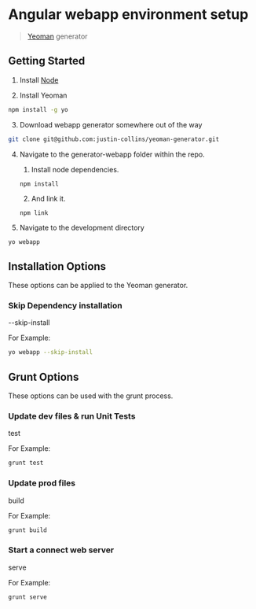 # Angular webapp environment setup

> [Yeoman](http://yeoman.io) generator


## Getting Started

1. Install [Node](http://nodejs.org/download/)

2. Install Yeoman
  ```bash
  npm install -g yo
  ```

3. Download webapp generator somewhere out of the way
  ```bash
  git clone git@github.com:justin-collins/yeoman-generator.git
  ```

4. Navigate to the generator-webapp folder within the repo. 
    1. Install node dependencies.
      ```
      npm install
      ```
    2. And link it.
      ```
      npm link
      ```

5. Navigate to the development directory
  ```bash
  yo webapp
  ```

## Installation Options
These options can be applied to the Yeoman generator.

### Skip Dependency installation
--skip-install

For Example:
  ```bash
  yo webapp --skip-install
  ```

## Grunt Options
These options can be used with the grunt process.

### Update dev files & run Unit Tests
test

For Example:
  ```bash
  grunt test
  ```

### Update prod files
build

For Example:
  ```bash
  grunt build
  ```

### Start a connect web server
serve

For Example:
  ```bash
  grunt serve
  ```
